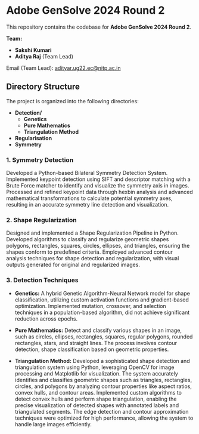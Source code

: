 # Adobe GenSolve 2024 Round 2

This repository contains the codebase for **Adobe GenSolve 2024 Round 2**.

**Team:**
- **Sakshi Kumari**
- **Aditya Raj**  (Team Lead)

Email (Team Lead): adityar.ug22.ec@nitp.ac.in

## Directory Structure 
The project is organized into the following directories:
- **Detection/**
  - **Genetics**
  - **Pure Mathematics**
  - **Triangulation Method**
- **Regularisation**
- **Symmetry**

### 1. Symmetry Detection
Developed a Python-based Bilateral Symmetry Detection System. Implemented keypoint detection using SIFT and descriptor matching with a Brute Force matcher to identify and visualize the symmetry axis in images. Processed and refined keypoint data through hexbin analysis and advanced mathematical transformations to calculate potential symmetry axes, resulting in an accurate symmetry line detection and visualization. 

### 2. Shape Regularization
Designed and implemented a Shape Regularization Pipeline in Python. Developed algorithms to classify and regularize geometric shapes polygons, rectangles, squares, circles, ellipses, and triangles, ensuring the shapes conform to predefined criteria. Employed advanced contour analysis techniques for shape detection and regularization, with visual outputs generated for original and regularized images. 

### 3. Detection Techniques

- **Genetics:**
  A hybrid Genetic Algorithm-Neural Network model for shape classification, utilizing custom activation functions and gradient-based optimization. Implemented mutation, crossover, and selection techniques in a population-based algorithm, did not achieve significant reduction across epochs.

- **Pure Mathematics:**
  Detect and classify various shapes in an image, such as circles, ellipses, rectangles, squares, regular polygons, rounded rectangles, stars, and straight lines. The process involves contour detection, shape classification based on geometric properties.


- **Triangulation Method:**
  Developed a sophisticated shape detection and triangulation system using Python, leveraging OpenCV for image processing and Matplotlib for visualization. The system accurately identifies and classifies geometric shapes such as triangles, rectangles, circles, and polygons by analyzing contour properties like aspect ratios, convex hulls, and contour areas. Implemented custom algorithms to detect convex hulls and perform shape triangulation, enabling the precise visualization of detected shapes with annotated labels and triangulated segments. The edge detection and contour approximation techniques were optimized for high performance, allowing the system to handle large images efficiently. 

